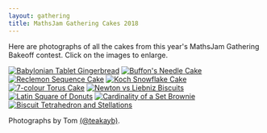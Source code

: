 ```yaml
---
layout: gathering
title: MathsJam Gathering Cakes 2018
---
```

	
Here are photographs of all the cakes from this year's MathsJam Gathering Bakeoff contest. Click on the images to enlarge.

[![Babylonian Tablet Gingerbread](https://mathsjam.com/gathering/archive/2018/cakes/mjcake2018_1.jpg)](https://mathsjam.com/gathering/archive/2018/cakes/mjcake2018_1lg.jpg)
[![Buffon's Needle Cake](https://mathsjam.com/gathering/archive/2018/cakes/mjcake2018_2.jpg)](https://mathsjam.com/gathering/archive/2018/cakes/mjcake2018_2lg.jpg)
[![Reclemon Sequence Cake](https://mathsjam.com/gathering/archive/2018/cakes/mjcake2018_3.jpg)](https://mathsjam.com/gathering/archive/2018/cakes/mjcake2018_3lg.jpg)
[![Koch Snowflake Cake](https://mathsjam.com/gathering/archive/2018/cakes/mjcake2018_4.jpg)](https://mathsjam.com/gathering/archive/2018/cakes/mjcake2018_4lg.jpg)
[![7-colour Torus Cake](https://mathsjam.com/gathering/archive/2018/cakes/mjcake2018_5.jpg)](https://mathsjam.com/gathering/archive/2018/cakes/mjcake2018_5lg.jpg)
[![Newton vs Liebniz Biscuits](https://mathsjam.com/gathering/archive/2018/cakes/mjcake2018_6.jpg)](https://mathsjam.com/gathering/archive/2018/cakes/mjcake2018_6lg.jpg)
[![Latin Square of Donuts](https://mathsjam.com/gathering/archive/2018/cakes/mjcake2018_7.jpg)](https://mathsjam.com/gathering/archive/2018/cakes/mjcake2018_7lg.jpg)
[![Cardinality of a Set Brownie](https://mathsjam.com/gathering/archive/2018/cakes/mjcake2018_8.jpg)](https://mathsjam.com/gathering/archive/2018/cakes/mjcake2018_8lg.jpg)
[![Biscuit Tetrahedron and Stellations](https://mathsjam.com/gathering/archive/2018/cakes/mjcake2018_9.jpg)](https://mathsjam.com/gathering/archive/2018/cakes/mjcake2018_9lg.jpg)

Photographs by Tom [(@teakayb)](http://twitter.com/teakayb).
